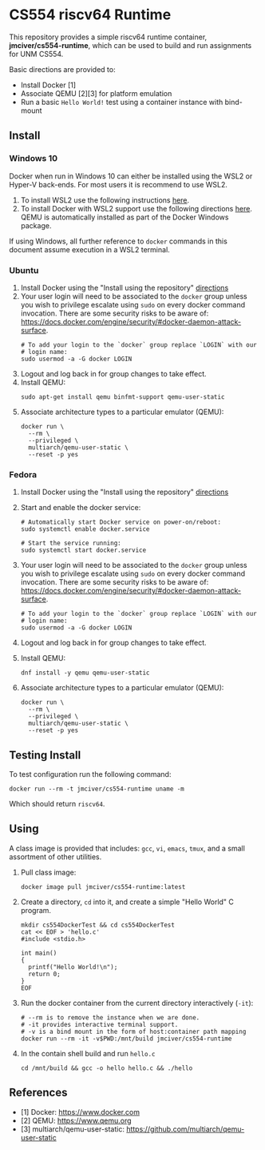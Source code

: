 # CS554 riscv64 Runtime #

This repository provides a simple riscv64 runtime container,
**jmciver/cs554-runtime**, which can be used to build and run
assignments for UNM CS554.

Basic directions are provided to:
* Install Docker [1]
* Associate QEMU [2][3] for platform emulation
* Run a basic `Hello World!` test using a container instance with bind-mount

## Install

###  Windows 10

Docker when run in Windows 10 can either be installed using the WSL2
or Hyper-V back-ends. For most users it is recommend to use WSL2.

1. To install WSL2 use the following instructions
   [here](https://docs.microsoft.com/en-us/windows/wsl/install).
1. To install Docker with WSL2 support use the following directions
   [here](https://docs.docker.com/desktop/windows/install/). QEMU is
   automatically installed as part of the Docker Windows package.

If using Windows, all further reference to `docker` commands in this
document assume execution in a WSL2 terminal.

### Ubuntu

1. Install Docker using the "Install using the repository"
   [directions](https://docs.docker.com/engine/install/ubuntu/)
1. Your user login will need to be associated to the `docker` group
   unless you wish to privilege escalate using `sudo` on every docker
   command invocation. There are some security risks to be aware of:
   https://docs.docker.com/engine/security/#docker-daemon-attack-surface.
   ```
   # To add your login to the `docker` group replace `LOGIN` with our
   # login name:
   sudo usermod -a -G docker LOGIN
   ```
1. Logout and log back in for group changes to take effect.
1. Install QEMU:
   ```
   sudo apt-get install qemu binfmt-support qemu-user-static
   ```
1. Associate architecture types to a particular emulator (QEMU):
   ```
   docker run \
     --rm \
     --privileged \
     multiarch/qemu-user-static \
     --reset -p yes
   ```

### Fedora

1. Install Docker using the "Install using the repository"
[directions](https://docs.docker.com/engine/install/fedora/)

1. Start and enable the docker service:
   ```
   # Automatically start Docker service on power-on/reboot:
   sudo systemctl enable docker.service

   # Start the service running:
   sudo systemctl start docker.service
   ```
1. Your user login will need to be associated to the `docker` group
   unless you wish to privilege escalate using `sudo` on every docker
   command invocation. There are some security risks to be aware of:
   https://docs.docker.com/engine/security/#docker-daemon-attack-surface.
   ```
   # To add your login to the `docker` group replace `LOGIN` with our
   # login name:
   sudo usermod -a -G docker LOGIN
   ```
1. Logout and log back in for group changes to take effect.
1. Install QEMU:
   ```
   dnf install -y qemu qemu-user-static
   ```
1. Associate architecture types to a particular emulator (QEMU):
   ```
   docker run \
     --rm \
     --privileged \
     multiarch/qemu-user-static \
     --reset -p yes
   ```

## Testing Install

To test configuration run the following command:
```
docker run --rm -t jmciver/cs554-runtime uname -m
```
Which should return `riscv64`.

## Using

A class image is provided that includes: `gcc`, `vi`, `emacs`, `tmux`,
and a small assortment of other utilities.

1. Pull class image:
   ```
   docker image pull jmciver/cs554-runtime:latest
   ```
1. Create a directory, `cd` into it, and create a simple "Hello
   World" C program.
   ```
   mkdir cs554DockerTest && cd cs554DockerTest
   cat << EOF > 'hello.c'
   #include <stdio.h>

   int main()
   {
     printf("Hello World!\n");
     return 0;
   }
   EOF
   ```
1. Run the docker container from the current directory interactively
   (`-it`):
   ```
   # --rm is to remove the instance when we are done.
   # -it provides interactive terminal support.
   # -v is a bind mount in the form of host:container path mapping
   docker run --rm -it -v$PWD:/mnt/build jmciver/cs554-runtime
1. In the contain shell build and run `hello.c`
   ```
   cd /mnt/build && gcc -o hello hello.c && ./hello
   ```

## References

* [1] Docker: https://www.docker.com
* [2] QEMU: https://www.qemu.org
* [3] multiarch/qemu-user-static: https://github.com/multiarch/qemu-user-static

